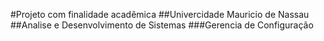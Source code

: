 #Projeto com finalidade acadêmica
##Univercidade Mauricio de Nassau
##Analise e Desenvolvimento de Sistemas
###Gerencia de Configuração